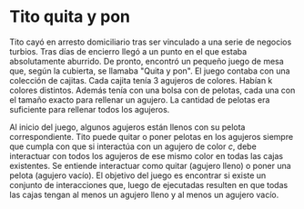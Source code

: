 
# Tito quita y pon

Tito cayó en arresto domiciliario tras ser vinculado a una serie de negocios turbios. Tras días de encierro llegó a un punto
en el que estaba absolutamente aburrido. De pronto, encontró un pequeño juego de mesa que, según la cubierta, se llamaba "Quita y pon".
El juego contaba con una colección de cajitas. Cada cajita tenía 3 agujeros de colores. Habían k colores distintos. Además tenía con una bolsa con
de pelotas, cada una con el tamaño exacto para rellenar un agujero. La cantidad de pelotas era suficiente para rellenar todos los agujeros.

Al inicio del juego, algunos agujeros están llenos con su pelota correspondiente. Tito puede quitar o poner pelotas en los agujeros siempre que cumpla
con que si interactúa con un agujero de color $c$, debe interactuar con todos los agujeros de ese mismo color en todas las cajas existentes. Se entiende
interactuar como quitar (agujero lleno) o poner una pelota (agujero vacío). El objetivo del juego es encontrar si existe un conjunto de interacciones que, luego de ejecutadas resulten en que todas las cajas tengan al menos un agujero lleno y al menos un agujero vacío.
